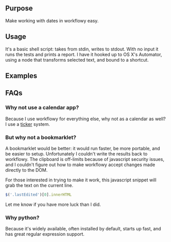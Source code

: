 ## Purpose

Make working with dates in workflowy easy.

## Usage

It's a basic shell script: takes from stdin, writes to stdout. With no input it runs the tests and prints a report. I have it hooked up to OS X's Automator, using a node that transforms selected text, and bound to a shortcut.

## Examples

## FAQs

### Why not use a calendar app?

Because I use workflowy for everything else, why not as a calendar as well? I use a [ticker](http://en.wikipedia.org/wiki/Tickler_file) system.

### But why not a bookmarklet?

A bookmarklet would be better: it would run faster, be more portable, and be easier to setup. Unfortunately I couldn't write the results back to workflowy. The clipboard is off-limits because of javascript security issues, and I couldn't figure out how to make workflowy accept changes made directly to the DOM.

For those interested in trying to make it work, this javascript snippet will grab the text on the current line.

```javascript
$('.lastEdited')[0].innerHTML
```

Let me know if you have more luck than I did.

### Why python?

Because it's widely available, often installed by default, starts up fast, and has great regular expression support.
